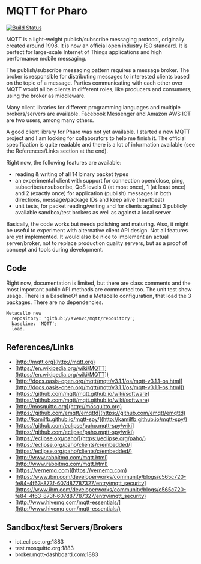 # MQTT for Pharo

[![Build Status](https://travis-ci.org/svenvc/mqtt.svg?branch=master)](https://travis-ci.org/svenvc/mqtt)

MQTT is a light-weight publish/subscribe messaging protocol, originally created around 1998. It is now an official open industry ISO standard. It is perfect for large-scale Internet of Things applications and high performance mobile messaging.

The publish/subscribe messaging pattern requires a message broker. The broker is responsible for distributing messages to interested clients based on the topic of a message. Parties communicating with each other over MQTT would all be clients in different roles, like producers and consumers, using the broker as middleware.

Many client libraries for different programming languages and multiple brokers/servers are available. Facebook Messenger and Amazon AWS IOT are two users, among many others.

A good client library for Pharo was not yet available. I started a new MQTT project and I am looking for collaborators to help me finish it. The official specification is quite readable and there is a lot of information available (see the References/Links section at the end).

Right now, the following features are available:

 - reading & writing of all 14 binary packet types
 - an experimental client with support for connection open/close, ping, subscribe/unsubscribe, QoS levels 0 (at most once), 1 (at least once) and 2 (exactly once) for application (publish) messages in both directions, message/package IDs and keep alive (heartbeat)
 - unit tests, for packet reading/writing and for clients against 3 publicly available sandbox/test brokers as well as against a local server

Basically, the code works but needs polishing and maturing. Also, it might be useful to experiment with alternative client API design. Not all features are yet implemented. It would also be nice to implement an actual server/broker, not to replace production quality servers, but as a proof of concept and tools during development.

## Code

Right now, documentation is limited, but there are class comments and the most important public API methods are commented too. The unit test show usage. There is a BaselineOf and a Metacello configuration, that load the 3 packages. There are no dependencies.

```Smalltalk
Metacello new
  repository: 'github://svenvc/mqtt/repository';
  baseline: 'MQTT';
  load.
```

## References/Links

- [http://mqtt.org](http://mqtt.org)
- [https://en.wikipedia.org/wiki/MQTT](https://en.wikipedia.org/wiki/MQTT])
- [http://docs.oasis-open.org/mqtt/mqtt/v3.1.1/os/mqtt-v3.1.1-os.html](http://docs.oasis-open.org/mqtt/mqtt/v3.1.1/os/mqtt-v3.1.1-os.html])
- [https://github.com/mqtt/mqtt.github.io/wiki/software](https://github.com/mqtt/mqtt.github.io/wiki/software)
- [http://mosquitto.org](http://mosquitto.org)
- [https://github.com/emqtt/emqttd](https://github.com/emqtt/emqttd)
- [http://kamilfb.github.io/mqtt-spy/](http://kamilfb.github.io/mqtt-spy/)
- [https://github.com/eclipse/paho.mqtt-spy/wiki](https://github.com/eclipse/paho.mqtt-spy/wiki)
- [https://eclipse.org/paho/](https://eclipse.org/paho/)
- [https://eclipse.org/paho/clients/c/embedded/](https://eclipse.org/paho/clients/c/embedded/)
- [http://www.rabbitmq.com/mqtt.html](http://www.rabbitmq.com/mqtt.html)
- [https://vernemq.com](https://vernemq.com)
- [https://www.ibm.com/developerworks/community/blogs/c565c720-fe84-4f63-873f-607d87787327/entry/mqtt_security](https://www.ibm.com/developerworks/community/blogs/c565c720-fe84-4f63-873f-607d87787327/entry/mqtt_security)
- [http://www.hivemq.com/mqtt-essentials/](http://www.hivemq.com/mqtt-essentials/)

## Sandbox/test Servers/Brokers
- iot.eclipse.org:1883
- test.mosquitto.org:1883
- broker.mqtt-dashboard.com:1883


